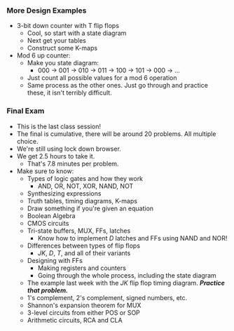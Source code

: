 ### More Design Examples
- 3-bit down counter with T flip flops
	- Cool, so start with a state diagram
	- Next get your tables
	- Construct some K-maps
- Mod 6 up counter:
	- Make you state diagram:
		- 000 -> 001 -> 010 -> 011 -> 100 -> 101 -> 000 -> ...
	- Just count all possible values for a mod 6 operation
	- Same process as the other ones. Just go through and practice these, it isn't terribly difficult.

### Final Exam
- This is the last class session!
- The final is cumulative, there will be around 20 problems. All multiple choice.
- We're still using lock down browser.
- We get 2.5 hours to take it.
	- That's 7.8 minutes per problem.
- Make sure to know:
	- Types of logic gates and how they work
		- AND, OR, NOT, XOR, NAND, NOT
	- Synthesizing expressions
	- Truth tables, timing diagrams, K-maps
	- Draw something if you're given an equation
	- Boolean Algebra
	- CMOS circuits
	- Tri-state buffers, MUX, FFs, latches
		- Know how to implement $D$ latches and FFs using NAND and NOR!
	- Differences between types of flip flops
		- $JK$, $D$, $T$, and all of their variants
	- Designing with FFs
		- Making registers and counters
		- Going through the whole process, including the state diagram
	- The example last week with the $JK$ flip flop timing diagram. ***Practice that problem.***
	- 1's complement, 2's complement, signed numbers, etc.
	- Shannon's expansion theorem for MUX
	- 3-level circuits from either POS or SOP
	- Arithmetic circuits, RCA and CLA